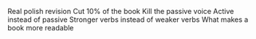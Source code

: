 Real polish revision
Cut 10% of the book
Kill the passive voice
Active instead of passive
Stronger verbs instead of weaker verbs
What makes a book more readable